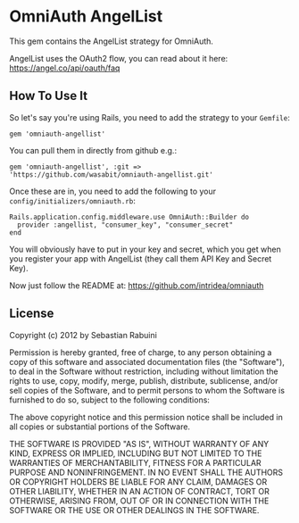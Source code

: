 # OmniAuth AngelList

This gem contains the AngelList strategy for OmniAuth.

AngelList uses the OAuth2 flow, you can read about it here: https://angel.co/api/oauth/faq

## How To Use It

So let's say you're using Rails, you need to add the strategy to your `Gemfile`:

    gem 'omniauth-angellist'

You can pull them in directly from github e.g.:

    gem 'omniauth-angellist', :git => 'https://github.com/wasabit/omniauth-angellist.git'

Once these are in, you need to add the following to your `config/initializers/omniauth.rb`:

    Rails.application.config.middleware.use OmniAuth::Builder do
      provider :angellist, "consumer_key", "consumer_secret"
    end

You will obviously have to put in your key and secret, which you get when you register your app with AngelList (they call them API Key and Secret Key).

Now just follow the README at: https://github.com/intridea/omniauth

## License

Copyright (c) 2012 by Sebastian Rabuini

Permission is hereby granted, free of charge, to any person obtaining a copy of this software and associated documentation files (the "Software"), to deal in the Software without restriction, including without limitation the rights to use, copy, modify, merge, publish, distribute, sublicense, and/or sell copies of the Software, and to permit persons to whom the Software is furnished to do so, subject to the following conditions:

The above copyright notice and this permission notice shall be included in all copies or substantial portions of the Software.

THE SOFTWARE IS PROVIDED "AS IS", WITHOUT WARRANTY OF ANY KIND, EXPRESS OR IMPLIED, INCLUDING BUT NOT LIMITED TO THE WARRANTIES OF MERCHANTABILITY, FITNESS FOR A PARTICULAR PURPOSE AND NONINFRINGEMENT. IN NO EVENT SHALL THE AUTHORS OR COPYRIGHT HOLDERS BE LIABLE FOR ANY CLAIM, DAMAGES OR OTHER LIABILITY, WHETHER IN AN ACTION OF CONTRACT, TORT OR OTHERWISE, ARISING FROM, OUT OF OR IN CONNECTION WITH THE SOFTWARE OR THE USE OR OTHER DEALINGS IN THE SOFTWARE.
